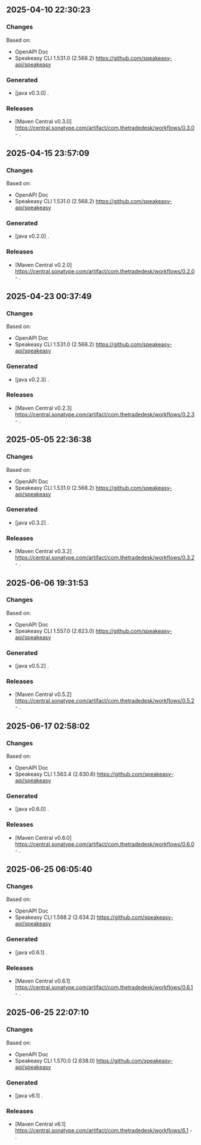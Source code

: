 

## 2025-04-10 22:30:23
### Changes
Based on:
- OpenAPI Doc  
- Speakeasy CLI 1.531.0 (2.568.2) https://github.com/speakeasy-api/speakeasy
### Generated
- [java v0.3.0] .
### Releases
- [Maven Central v0.3.0] https://central.sonatype.com/artifact/com.thetradedesk/workflows/0.3.0 - .

## 2025-04-15 23:57:09
### Changes
Based on:
- OpenAPI Doc  
- Speakeasy CLI 1.531.0 (2.568.2) https://github.com/speakeasy-api/speakeasy
### Generated
- [java v0.2.0] .
### Releases
- [Maven Central v0.2.0] https://central.sonatype.com/artifact/com.thetradedesk/workflows/0.2.0 - .

## 2025-04-23 00:37:49
### Changes
Based on:
- OpenAPI Doc  
- Speakeasy CLI 1.531.0 (2.568.2) https://github.com/speakeasy-api/speakeasy
### Generated
- [java v0.2.3] .
### Releases
- [Maven Central v0.2.3] https://central.sonatype.com/artifact/com.thetradedesk/workflows/0.2.3 - .

## 2025-05-05 22:36:38
### Changes
Based on:
- OpenAPI Doc  
- Speakeasy CLI 1.531.0 (2.568.2) https://github.com/speakeasy-api/speakeasy
### Generated
- [java v0.3.2] .
### Releases
- [Maven Central v0.3.2] https://central.sonatype.com/artifact/com.thetradedesk/workflows/0.3.2 - .

## 2025-06-06 19:31:53
### Changes
Based on:
- OpenAPI Doc  
- Speakeasy CLI 1.557.0 (2.623.0) https://github.com/speakeasy-api/speakeasy
### Generated
- [java v0.5.2] .
### Releases
- [Maven Central v0.5.2] https://central.sonatype.com/artifact/com.thetradedesk/workflows/0.5.2 - .

## 2025-06-17 02:58:02
### Changes
Based on:
- OpenAPI Doc  
- Speakeasy CLI 1.563.4 (2.630.6) https://github.com/speakeasy-api/speakeasy
### Generated
- [java v0.6.0] .
### Releases
- [Maven Central v0.6.0] https://central.sonatype.com/artifact/com.thetradedesk/workflows/0.6.0 - .

## 2025-06-25 06:05:40
### Changes
Based on:
- OpenAPI Doc  
- Speakeasy CLI 1.568.2 (2.634.2) https://github.com/speakeasy-api/speakeasy
### Generated
- [java v0.6.1] .
### Releases
- [Maven Central v0.6.1] https://central.sonatype.com/artifact/com.thetradedesk/workflows/0.6.1 - .

## 2025-06-25 22:07:10
### Changes
Based on:
- OpenAPI Doc  
- Speakeasy CLI 1.570.0 (2.638.0) https://github.com/speakeasy-api/speakeasy
### Generated
- [java v6.1] .
### Releases
- [Maven Central v6.1] https://central.sonatype.com/artifact/com.thetradedesk/workflows/6.1 - .